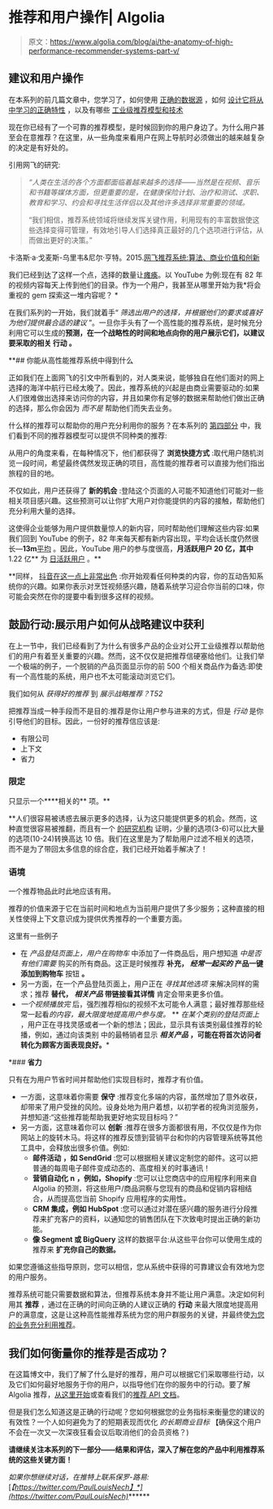 # 推荐和用户操作| Algolia

> 原文：<https://www.algolia.com/blog/ai/the-anatomy-of-high-performance-recommender-systems-part-v/>

## 建议和用户操作

在本系列的前几篇文章中，您学习了[](https://www.algolia.com/blog/ai/the-anatomy-of-high-performance-recommender-systems-part-1/)，如何使用 [正确的数据源](https://www.algolia.com/blog/ai/the-anatomy-of-high-performance-recommender-systems-part-2/) ，如何 [设计它将从中学习的正确特性](https://www.algolia.com/blog/ai/the-anatomy-of-high-performance-recommender-systems-part-3/) ，以及有哪些 [工业级推荐模型和技术](https://www.algolia.com/blog/ai/the-anatomy-of-high-performance-recommender-systems-part-iv/)

现在你已经有了一个可靠的推荐模型，是时候回到你的用户身边了。为什么用户甚至会在意推荐？在这里，从一些角度来看用户在网上导航时必须做出的越来越复杂的决定是有好处的。

引用网飞的研究:

> *“人类在生活的各个方面都面临着越来越多的选择——当然是在视频、音乐和书籍等媒体方面，但更重要的是，在健康保险计划、治疗和测试、求职、教育和学习、约会和寻找生活伴侣以及其他许多选择非常重要的领域。*
> 
> “我们相信，推荐系统领域将继续发挥关键作用，利用现有的丰富数据使这些选择变得可管理，有效地引导人们选择真正最好的几个选项进行评估，从而做出更好的决策。”

卡洛斯·a·戈麦斯-乌里韦&尼尔·亨特。2015.[网飞推荐系统:算法、商业价值和创新](https://doi.org/10.1145/2843948)

我们已经到达了这样一个点，选择的数量让[瘫痪](https://www.ted.com/talks/malcolm_gladwell_choice_happiness_and_spaghetti_sauce)。以 YouTube 为例:现在有 82 年的视频内容每天上传到他们的目录。作为一个用户，我甚至从哪里开始为我*将会重视的 gem 探索这一堆内容呢？
*

在我们系列的一开始，我们就着手“ *筛选出用户的选择，并根据他们的要求或喜好为他们提供最合适的建议* ”。一旦你手头有了一个高性能的推荐系统，是时候充分利用它可以生成的**预测，在一个战略性的时间和地点向你的用户展示它们，以建议要采取的相关 **行动** 。**

 **## [](#what-you-can-get-from-a-high-performance-recommender-system)你能从高性能推荐系统中得到什么

正如我们在上面网飞的引文中所看到的，对人类来说，能够独自在他们面对的网上选择的海洋中航行已经太晚了。因此，推荐系统的兴起是由商业需要驱动的:如果人们很难做出选择来访问你的内容，并且如果你有足够的数据来帮助他们做出正确的选择，那么你会因为 *而不是* 帮助他们而失去业务。

什么样的推荐可以帮助你的用户充分利用你的服务？在本系列的 [第四部分](https://www.algolia.com/blog/ai/the-anatomy-of-high-performance-recommender-systems-part-iv/) 中，我们看到不同的推荐器模型可以提供不同种类的推荐:

从用户的角度来看，在每种情况下，他们都获得了 **浏览快捷方式** :取代用户随机浏览一段时间，希望最终偶然发现正确的项目，高性能的推荐者可以直接为他们指出旅程的目的地。

不仅如此，用户还获得了 **新的机会** :登陆这个页面的人可能不知道他们可能对一些相关项目感兴趣。这些预测可以让你扩大用户对你能提供的内容的接触，帮助他们充分利用大量的选择。

这使得企业能够为用户提供数量惊人的新内容，同时帮助他们理解这些内容:如果我们回到 YouTube 的例子，82 年来每天都有新内容出现，平均会话长度仍然很长—**13m**[平均](https://www.statista.com/statistics/910910/us-most-popular-us-video-streaming-services-session-duration/) 。因此，YouTube 用户的参与度很高，**月活跃用户 20 亿，其中**1.22 亿** 为 [日活跃用户](https://backlinko.com/youtube-users#monthly-active-users) 。**

 **同样， [抖音在这一点上非常出色](https://www.wsj.com/video/series/inside-tiktoks-highly-secretive-algorithm/investigation-how-tiktok-algorithm-figures-out-your-deepest-desires/) :你开始观看任何种类的内容，你的互动告知系统你的兴趣。如果你表示对烹饪视频感兴趣，随着系统学习迎合你当前的口味，你可能会突然在你的提要中看到很多这样的视频。

## [](#encouraging-actions-showing-how-users-can-profit-from-strategic-recommendations)鼓励行动:展示用户如何从战略建议中获利

在上一节中，我们已经看到了为什么有很多产品的企业对公开工业级推荐以帮助他们的用户有着至关重要的兴趣。然而，这不仅仅是把推荐信硬塞给他们。让我们举一个极端的例子，一个脱销的产品页面显示你的前 500 个相关商品作为备选:即使有一个高性能的系统，用户也不太可能滚动浏览它们。

我们如何从 *获得好的推荐* 到 *展示战略推荐？T52*

把推荐当成一种手段而不是目的:推荐是你让用户参与进来的方式，但是 *行动* 是你引导他们的目标。因此，一份好的推荐信应该是:

*   有限公司
*   上下文
*   省力

### [](#limited)**限定**

只显示一个****相关的** 项。**

 **人们很容易被诱惑去展示更多的选择，认为这只能提供更多的机会。然而，这种直觉很容易被[](https://en.wikipedia.org/wiki/Analysis_paralysis)推翻，而且有一个 [的研究机构](https://faculty.washington.edu/jdb/345/345%20Articles/Iyengar%20%26%20Lepper%20(2000).pdf) 证明，少量的选项(3-6)可以比大量的选项(10-24)转换高达 10 倍。我们在这里是为了帮助用户过滤不相关的选项，而不是为了带回太多信息的综合症，我们已经开始着手解决了！

### [](#contextual)**语境**

一个推荐物品此时此地应该有用。

推荐的价值来源于它在当前时间和地点为当前用户提供了多少服务；这种直接的相关性使得上下文意识成为提供优秀推荐的一个重要方面。

这里有一些例子

*   在 *产品登陆页面上，用户在购物车* 中添加了一件商品后，用户想知道 *中是否有他们需要* 购买的所有商品。这正是时候推荐 **补充，** ***经常一起买的*** **产品一键添加到购物车** 按钮 **。**
*   另一方面，在一个产品登陆页面上，用户正在 *寻找其他选项* 来解决同样的需求；推荐 **替代，** ***相关产品*** **带链接看其详情** 肯定会带来更多价值。
*   *一个视频播放完* 后，强烈推荐相似的视频不太可能令人满意；最好推荐那些经常一起看*的内容，最大限度地提高用户参与度。*
**   *在某个类别的登陆页面上* ，用户正在寻找灵感或者一个新的想法；因此，显示具有该类别最佳推荐的轮播，例如，通过向该类别 中的最畅销者显示 ***相关产品*** **，可能在将首次访问者转化为顾客方面表现良好。***

 *### [](#effort-saving)**省力**

只有在为用户节省时间并帮助他们实现目标时，推荐才有价值。

*   一方面，这意味着你需要 **保守** :推荐变化多端的内容，虽然增加了意外收获，却带来了用户受挫的风险。设身处地为用户着想，以初学者的视角浏览服务，并想知道:“这些推荐能帮助我更好地实现目标吗？”
*   另一方面，这意味着你可以 **创新** :推荐在很多方面都很有用，不仅仅是作为你网站上的旋转木马。将这样的推荐反馈到营销平台和你的内容管理系统等其他工具中，会释放出很多价值。例如:
    *   **邮件活动** **，如 SendGrid** :您可以根据相关建议定制您的邮件。这可以把普通的每周电子邮件变成动态的、高度相关的时事通讯！
    *   **营销自动化** **n** **，例如，Shopify** :您可以让您商店中的应用程序利用来自 Algolia 的预测，将这些用户/商品洞察与您现有的商品和促销内容相结合，从而提高您当前 Shopify 应用程序的实用性。
    *   **CRM 集成，例如 HubSpot** :您可以通过对潜在感兴趣的服务进行分段推荐来扩充客户的资料，以通知您的销售团队在下次致电时提出正确的新功能。
    *   **像 Segment 或 BigQuery** 这样的数据平台:从这些平台你可以使用生成的推荐来 **扩充你自己的数据。**

如果您遵循这些指导原则，您可以相信，您从系统中获得的可靠建议会有效地为您的用户服务。

推荐系统可能只需要数据和算法，但推荐系统本身并不能让用户满意。决定如何利用其 **推荐** ，通过在正确的时间向正确的人建议正确的 **行动** 来最大限度地提高用户的满意度，这是让这种高性能推荐系统为您的用户群服务的关键，并最终使[为您的业务充分利用推荐](https://www.algolia.com/blog/product/introducing-algolia-recommend-the-next-best-way-for-developers-to-increase-revenue/)。

## [](#how-do-we-measure-the-success-of-your-recommendations)我们如何衡量你的推荐是否成功？

在这篇博文中，我们了解了什么是好的推荐，用户可以根据它们采取哪些行动，以及它们如何最好地服务于你的用户，以指导他们在你的服务中的行动。要了解 Algolia 推荐，[从这里开始](https://www.algolia.com/products/recommendations/)或查看我们的[推荐 API 文档](https://www.algolia.com/doc/guides/algolia-recommend/overview/)。

但是我们怎么知道这是正确的行动呢？您如何根据您的业务指标来衡量您的建议的有效性？一个人如何避免为了的短期表现而优化 *的长期商业目标* 【确保这个用户不会在一次又一次深夜狂看会议后取消他们的会员资格？)

**请继续关注本系列的下一部分——结果和评估，深入了解在您的产品中利用推荐系统的这些关键方面！**

*如果你想继续对话，在推特上联系保罗-路易:*[*【https://twitter.com/PaulLouisNech】*](https://twitter.com/PaulLouisNech)*******